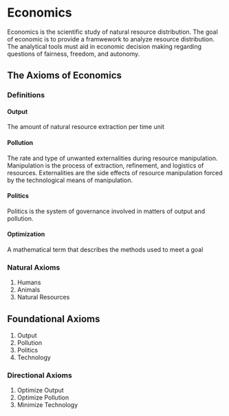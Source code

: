 # Economics
Economics is the scientific study of natural resource distribution. The goal of economic is to provide a framwework to analyze resource distribution. The analytical tools must aid in economic decision making regarding questions of fairness, freedom, and autonomy. 

## The Axioms of Economics

### Definitions

#### Output
The amount of natural resource extraction per time unit

#### Pollution
The rate and type of unwanted externalities during resource manipulation. Manipulation is the process of extraction, refinement, and logistics of resources. Externalities are the side effects of resource manipulation forced by the technological means of manipulation. 

#### Politics
Politics is the system of governance involved in matters of output and pollution.

#### Optimization
A mathematical term that describes the methods used to meet a goal

### Natural Axioms
1. Humans
2. Animals
3. Natural Resources

## Foundational Axioms
1. Output
2. Pollution
3. Politics
4. Technology

### Directional Axioms
1. Optimize Output
2. Optimize Pollution
3. Minimize Technology

